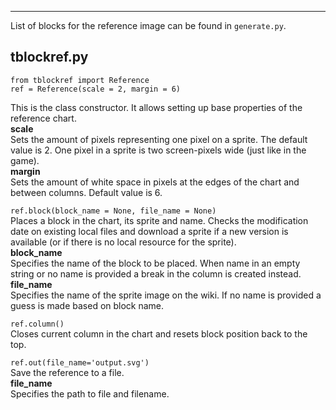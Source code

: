 ***
List of blocks for the reference image can be found in `generate.py`.

tblockref.py
-------
```
from tblockref import Reference
ref = Reference(scale = 2, margin = 6)
```
This is the class constructor. It allows setting up base properties of the reference chart.      
**scale**     
Sets the amount of pixels representing one pixel on a sprite.
The default value is 2. One pixel in a sprite is two screen-pixels wide (just like in the game).     
**margin**     
Sets the amount of white space in pixels at the edges of the chart and between columns.
Default value is 6.

`ref.block(block_name = None, file_name = None)`     
Places a block in the chart, its sprite and name. Checks the modification date on existing local files and download a sprite if a new version is available (or if there is no local resource for the sprite).     
**block_name**     
Specifies the name of the block to be placed. When name in an empty string or no name is provided a break in the column is created instead.    
**file_name**     
Specifies the name of the sprite image on the wiki. If no name is provided a guess is made based on block name.

`ref.column()`     
Closes current column in the chart and resets block position back to the top.     

`ref.out(file_name='output.svg')`     
Save the reference to a file.     
**file_name**     
Specifies the path to file and filename.
